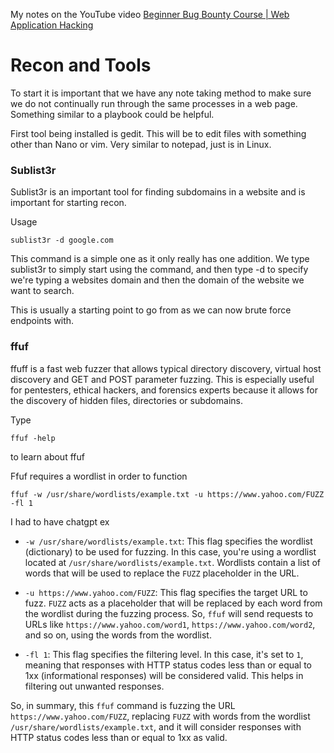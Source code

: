 My notes on the YouTube video [Beginner Bug Bounty Course | Web Application Hacking](https://www.youtube.com/watch?v=wMO_My5gsDI&list=PLtZtNPs3fJyDUJttw2sJVU69IKfqY7XPn)

# Recon and Tools

To start it is important that we have any note taking method to make sure we do not continually run through the same processes in a web page. Something similar to a playbook could be helpful.

First tool being installed is gedit. This will be to edit files with something other than Nano or vim.
	Very similar to notepad, just is in Linux.

<h3> Sublist3r </h3>
Sublist3r is an important tool for finding subdomains in a website and is important for starting recon.

Usage
```
sublist3r -d google.com
```
This command is a simple one as it only really has one addition. We type sublist3r to simply start using the command, and then type -d to specify we're typing a websites domain and then the domain of the website we want to search.

This is usually a starting point to go from as we can now brute force endpoints with.

<h3> ffuf </h3>
ffuff is a fast web fuzzer that allows typical directory discovery, virtual host discovery and GET and POST parameter fuzzing. This is especially useful for pentesters, ethical hackers, and forensics experts because  it allows for the discovery of hidden files, directories or subdomains.

Type 
```
ffuf -help
```
to learn about ffuf

Ffuf requires a wordlist in order to function
```
ffuf -w /usr/share/wordlists/example.txt -u https://www.yahoo.com/FUZZ -fl 1
```

I had to have chatgpt ex
- `-w /usr/share/wordlists/example.txt`: This flag specifies the wordlist (dictionary) to be used for fuzzing. In this case, you're using a wordlist located at `/usr/share/wordlists/example.txt`. Wordlists contain a list of words that will be used to replace the `FUZZ` placeholder in the URL.

- `-u https://www.yahoo.com/FUZZ`: This flag specifies the target URL to fuzz. `FUZZ` acts as a placeholder that will be replaced by each word from the wordlist during the fuzzing process. So, `ffuf` will send requests to URLs like `https://www.yahoo.com/word1`, `https://www.yahoo.com/word2`, and so on, using the words from the wordlist.

- `-fl 1`: This flag specifies the filtering level. In this case, it's set to `1`, meaning that responses with HTTP status codes less than or equal to 1xx (informational responses) will be considered valid. This helps in filtering out unwanted responses.

So, in summary, this `ffuf` command is fuzzing the URL `https://www.yahoo.com/FUZZ`, replacing `FUZZ` with words from the wordlist `/usr/share/wordlists/example.txt`, and it will consider responses with HTTP status codes less than or equal to 1xx as valid.